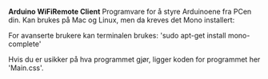 **Arduino WiFiRemote Client**
Programvare for å styre Arduinoene fra PCen din. Kan brukes på Mac og Linux, men da kreves det Mono installert:

For avanserte brukere kan terminalen brukes:
'sudo apt-get install mono-complete'

Hvis du er usikker på hva programmet gjør, ligger koden for programmet her 'Main.css'.
